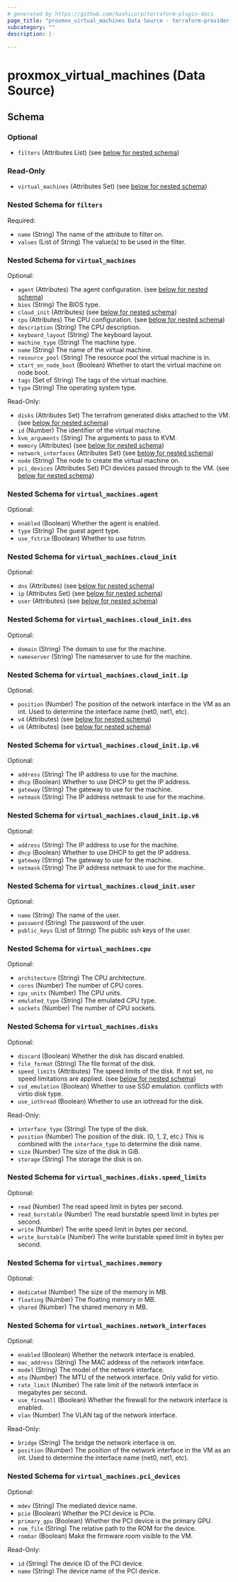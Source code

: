 ```yaml
---
# generated by https://github.com/hashicorp/terraform-plugin-docs
page_title: "proxmox_virtual_machines Data Source - terraform-provider-proxmox"
subcategory: ""
description: |-
  
---
```


# proxmox_virtual_machines (Data Source)





<!-- schema generated by tfplugindocs -->
## Schema

### Optional

- `filters` (Attributes List) (see [below for nested schema](#nestedatt--filters))

### Read-Only

- `virtual_machines` (Attributes Set) (see [below for nested schema](#nestedatt--virtual_machines))

<a id="nestedatt--filters"></a>
### Nested Schema for `filters`

Required:

- `name` (String) The name of the attribute to filter on.
- `values` (List of String) The value(s) to be used in the filter.


<a id="nestedatt--virtual_machines"></a>
### Nested Schema for `virtual_machines`

Optional:

- `agent` (Attributes) The agent configuration. (see [below for nested schema](#nestedatt--virtual_machines--agent))
- `bios` (String) The BIOS type.
- `cloud_init` (Attributes) (see [below for nested schema](#nestedatt--virtual_machines--cloud_init))
- `cpu` (Attributes) The CPU configuration. (see [below for nested schema](#nestedatt--virtual_machines--cpu))
- `description` (String) The CPU description.
- `keyboard_layout` (String) The keyboard layout.
- `machine_type` (String) The machine type.
- `name` (String) The name of the virtual machine.
- `resource_pool` (String) The resource pool the virtual machine is in.
- `start_on_node_boot` (Boolean) Whether to start the virtual machine on node boot.
- `tags` (Set of String) The tags of the virtual machine.
- `type` (String) The operating system type.

Read-Only:

- `disks` (Attributes Set) The terrafrom generated disks attached to the VM. (see [below for nested schema](#nestedatt--virtual_machines--disks))
- `id` (Number) The identifier of the virtual machine.
- `kvm_arguments` (String) The arguments to pass to KVM.
- `memory` (Attributes) (see [below for nested schema](#nestedatt--virtual_machines--memory))
- `network_interfaces` (Attributes Set) (see [below for nested schema](#nestedatt--virtual_machines--network_interfaces))
- `node` (String) The node to create the virtual machine on.
- `pci_devices` (Attributes Set) PCI devices passed through to the VM. (see [below for nested schema](#nestedatt--virtual_machines--pci_devices))

<a id="nestedatt--virtual_machines--agent"></a>
### Nested Schema for `virtual_machines.agent`

Optional:

- `enabled` (Boolean) Whether the agent is enabled.
- `type` (String) The guest agent type.
- `use_fstrim` (Boolean) Whether to use fstrim.


<a id="nestedatt--virtual_machines--cloud_init"></a>
### Nested Schema for `virtual_machines.cloud_init`

Optional:

- `dns` (Attributes) (see [below for nested schema](#nestedatt--virtual_machines--cloud_init--dns))
- `ip` (Attributes Set) (see [below for nested schema](#nestedatt--virtual_machines--cloud_init--ip))
- `user` (Attributes) (see [below for nested schema](#nestedatt--virtual_machines--cloud_init--user))

<a id="nestedatt--virtual_machines--cloud_init--dns"></a>
### Nested Schema for `virtual_machines.cloud_init.dns`

Optional:

- `domain` (String) The domain to use for the machine.
- `nameserver` (String) The nameserver to use for the machine.


<a id="nestedatt--virtual_machines--cloud_init--ip"></a>
### Nested Schema for `virtual_machines.cloud_init.ip`

Optional:

- `position` (Number) The position of the network interface in the VM as an int. Used to determine the interface name (net0, net1, etc).
- `v4` (Attributes) (see [below for nested schema](#nestedatt--virtual_machines--cloud_init--ip--v4))
- `v6` (Attributes) (see [below for nested schema](#nestedatt--virtual_machines--cloud_init--ip--v6))

<a id="nestedatt--virtual_machines--cloud_init--ip--v4"></a>
### Nested Schema for `virtual_machines.cloud_init.ip.v6`

Optional:

- `address` (String) The IP address to use for the machine.
- `dhcp` (Boolean) Whether to use DHCP to get the IP address.
- `gateway` (String) The gateway to use for the machine.
- `netmask` (String) The IP address netmask to use for the machine.


<a id="nestedatt--virtual_machines--cloud_init--ip--v6"></a>
### Nested Schema for `virtual_machines.cloud_init.ip.v6`

Optional:

- `address` (String) The IP address to use for the machine.
- `dhcp` (Boolean) Whether to use DHCP to get the IP address.
- `gateway` (String) The gateway to use for the machine.
- `netmask` (String) The IP address netmask to use for the machine.



<a id="nestedatt--virtual_machines--cloud_init--user"></a>
### Nested Schema for `virtual_machines.cloud_init.user`

Optional:

- `name` (String) The name of the user.
- `password` (String) The password of the user.
- `public_keys` (List of String) The public ssh keys of the user.



<a id="nestedatt--virtual_machines--cpu"></a>
### Nested Schema for `virtual_machines.cpu`

Optional:

- `architecture` (String) The CPU architecture.
- `cores` (Number) The number of CPU cores.
- `cpu_units` (Number) The CPU units.
- `emulated_type` (String) The emulated CPU type.
- `sockets` (Number) The number of CPU sockets.


<a id="nestedatt--virtual_machines--disks"></a>
### Nested Schema for `virtual_machines.disks`

Optional:

- `discard` (Boolean) Whether the disk has discard enabled.
- `file_format` (String) The file format of the disk.
- `speed_limits` (Attributes) The speed limits of the disk. If not set, no speed limitations are applied. (see [below for nested schema](#nestedatt--virtual_machines--disks--speed_limits))
- `ssd_emulation` (Boolean) Whether to use SSD emulation. conflicts with virtio disk type.
- `use_iothread` (Boolean) Whether to use an iothread for the disk.

Read-Only:

- `interface_type` (String) The type of the disk.
- `position` (Number) The position of the disk. (0, 1, 2, etc.) This is combined with the `interface_type` to determine the disk name.
- `size` (Number) The size of the disk in GiB.
- `storage` (String) The storage the disk is on.

<a id="nestedatt--virtual_machines--disks--speed_limits"></a>
### Nested Schema for `virtual_machines.disks.speed_limits`

Optional:

- `read` (Number) The read speed limit in bytes per second.
- `read_burstable` (Number) The read burstable speed limit in bytes per second.
- `write` (Number) The write speed limit in bytes per second.
- `write_burstable` (Number) The write burstable speed limit in bytes per second.



<a id="nestedatt--virtual_machines--memory"></a>
### Nested Schema for `virtual_machines.memory`

Optional:

- `dedicated` (Number) The size of the memory in MB.
- `floating` (Number) The floating memory in MB.
- `shared` (Number) The shared memory in MB.


<a id="nestedatt--virtual_machines--network_interfaces"></a>
### Nested Schema for `virtual_machines.network_interfaces`

Optional:

- `enabled` (Boolean) Whether the network interface is enabled.
- `mac_address` (String) The MAC address of the network interface.
- `model` (String) The model of the network interface.
- `mtu` (Number) The MTU of the network interface. Only valid for virtio.
- `rate_limit` (Number) The rate limit of the network interface in megabytes per second.
- `use_firewall` (Boolean) Whether the firewall for the network interface is enabled.
- `vlan` (Number) The VLAN tag of the network interface.

Read-Only:

- `bridge` (String) The bridge the network interface is on.
- `position` (Number) The position of the network interface in the VM as an int. Used to determine the interface name (net0, net1, etc).


<a id="nestedatt--virtual_machines--pci_devices"></a>
### Nested Schema for `virtual_machines.pci_devices`

Optional:

- `mdev` (String) The mediated device name.
- `pcie` (Boolean) Whether the PCI device is PCIe.
- `primary_gpu` (Boolean) Whether the PCI device is the primary GPU.
- `rom_file` (String) The relative path to the ROM for the device.
- `rombar` (Boolean) Make the firmware room visible to the VM.

Read-Only:

- `id` (String) The device ID of the PCI device.
- `name` (String) The device name of the PCI device.


